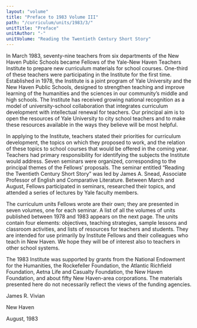```yaml
---
layout: "volume"
title: "Preface to 1983 Volume III"
path: "/curriculum/units/1983/3/"
unitTitle: "Preface"
unitAuthor: "-"
unitVolume: "Reading the Twentieth Century Short Story"
---
```

<body>
<p>
In March 1983, seventy-nine teachers from six departments of the New Haven Public Schools became Fellows of the Yale-New Haven Teachers Institute to prepare new curriculum materials for school courses. One-third of these teachers were participating in the Institute for the first time. Established in 1978, the Institute is a joint program of Yale University and the New Haven Public Schools, designed to strengthen teaching and improve learning of the humanities and the sciences in our community’s middle and high schools. The Institute has received growing national recognition as a model of university-school collaboration that integrates curriculum development with intellectual renewal for teachers. Our principal aim is to open the resources of Yale University to city school teachers and to make these resources available in the ways they believe will be most helpful.
</p>
<p>
In applying to the Institute, teachers stated their priorities for curriculum development, the topics on which they proposed to work, and the relation of these topics to school courses that would be offered in the coming year. Teachers had primary responsibility for identifying the subjects the Institute would address. Seven seminars were organized, corresponding to the principal themes of the Fellows’ proposals. The seminar entitled “Reading the Twentieth Century Short Story” was led by James A. Snead, Associate Professor of English and Comparative Literature. Between March and August, Fellows participated in seminars, researched their topics, and attended a series of lectures by Yale faculty members.
</p>
<p>
The curriculum units Fellows wrote are their own; they are presented in seven volumes, one for each seminar. A list of all the volumes of units published between 1978 and 1983 appears on the next page. The units contain four elements: objectives, teaching strategies, sample lessons and classroom activities, and lists of resources for teachers and students. They are intended for use primarily by Institute Fellows and their colleagues who teach in New Haven. We hope they will be of interest also to teachers in other school systems.
</p>
<p>
The 1983 Institute was supported by grants from the National Endowment for the Humanities, the Rockefeller Foundation, the Atlantic Richfield Foundation, Aetna Life and Casualty Foundation, the New Haven Foundation, and about fifty New Haven-area corporations. The materials presented here do not necessarily reflect the views of the funding agencies.
</p>
<p>
James R. Vivian
</p>
<p>
New Haven
</p>
<p>
August, 1983
</p>
</body>